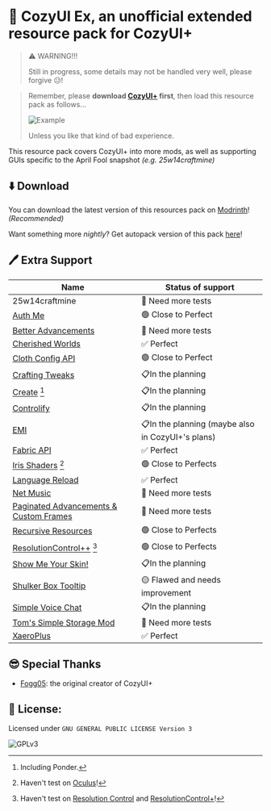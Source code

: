 # 🥳 CozyUI Ex, an unofficial extended resource pack for CozyUI+

> ⚠️ WARNING!!!
>
> Still in progress, some details may not be handled very well, please forgive 😥!

> Remember, please **download [CozyUI+](https://modrinth.com/resourcepack/cozyui-plus) first**, then load this resource pack as follows...
>
> ![Example](https://cdn.modrinth.com/data/jrC5r3Mp/images/c7e8d2e10416e33d8a8c35121849be9b9f1e366d.png)
>
> Unless you like that kind of bad experience.

This resource pack covers CozyUI+ into more mods, as well as supporting GUIs specific to the April Fool  snapshot _(e.g. 25w14craftmine)_

## ⬇️ Download

You can download the latest version of this resources pack on [Modrinth](https://modrinth.com/resourcepack/cozyui-ex)! *(Recommended)*

Want something more *nightly*? Get autopack version of this pack [here](https://github.com/WhatDamon/cozyui-ex/actions)! 

## 🖊️ Extra Support

| Name                                                         | Status of support                                |
| ------------------------------------------------------------ | ------------------------------------------------ |
| 25w14craftmine                                               | 🔴 Need more tests                                |
| [Auth Me](https://modrinth.com/mod/auth-me)                  | 🟢 Close to Perfect                               |
| [Better Advancements](https://modrinth.com/mod/better-advancements) | 🔴 Need more tests                                |
| [Cherished Worlds](https://modrinth.com/mod/cherished-worlds) | ✅ Perfect                                        |
| [Cloth Config API](https://modrinth.com/mod/cloth-config)    | 🟢 Close to Perfect                               |
| [Crafting Tweaks](https://modrinth.com/mod/crafting-tweaks)  | 📋In the planning                                 |
| [Create](https://modrinth.com/mod/create) [^1]               | 📋In the planning                                 |
| [Controlify](https://modrinth.com/mod/controlify)            | 📋In the planning                                 |
| [EMI](https://modrinth.com/mod/emi)                          | 📋In the planning (maybe also in CozyUI+'s plans) |
| [Fabric API](https://modrinth.com/mod/fabric-api)            | ✅ Perfect                                        |
| [Iris Shaders](https://modrinth.com/mod/iris) [^2]           | 🟢 Close to Perfects                              |
| [Language Reload](https://modrinth.com/mod/language-reload)  | ✅ Perfect                                        |
| [Net Music](https://modrinth.com/mod/net-music)              | 🔴 Need more tests                                |
| [Paginated Advancements & Custom Frames](https://modrinth.com/mod/paginatedadvancements) | 🔴 Need more tests                                |
| [Recursive Resources](https://modrinth.com/mod/recursiveresources) | 🟢 Close to Perfects                              |
| [ResolutionControl++](https://modrinth.com/mod/resolution-control-plus-plus) [^3] | 🟢 Close to Perfects                              |
| [Show Me Your Skin!](https://modrinth.com/mod/show-me-your-skin) | 📋In the planning                                 |
| [Shulker Box Tooltip](https://modrinth.com/mod/shulkerboxtooltip) | 🟡 Flawed and needs improvement                   |
| [Simple Voice Chat](https://modrinth.com/plugin/simple-voice-chat) | 📋In the planning                                 |
| [Tom's Simple Storage Mod](https://modrinth.com/mod/toms-storage) | 🔴 Need more tests                                |
| [XaeroPlus](https://modrinth.com/mod/xaeroplus/)             | ✅ Perfect                                        |

## 😎 Special Thanks

- [Fogg05](https://modrinth.com/user/Fogg05): the original creator of CozyUI+

## 📜 License:

Licensed under `GNU GENERAL PUBLIC LICENSE Version 3`

![GPLv3](https://www.gnu.org/graphics/gplv3-127x51.png)

[^1]: Including Ponder.
[^2]: Haven't test on [Oculus](https://modrinth.com/mod/oculus)!
[^3]:Haven't test on [Resolution Control](https://github.com/juliand665/Resolution-Control) and [ResolutionControl+](https://modrinth.com/mod/resolution-control-plus)!
